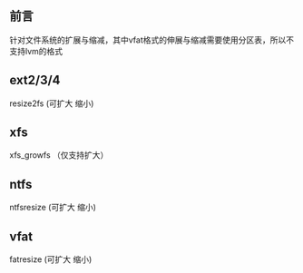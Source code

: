 ## 前言
针对文件系统的扩展与缩减，其中vfat格式的伸展与缩减需要使用分区表，所以不支持lvm的格式

## ext2/3/4
resize2fs (可扩大 缩小)

## xfs
xfs_growfs （仅支持扩大）

## ntfs
ntfsresize (可扩大 缩小)

## vfat
fatresize (可扩大 缩小)